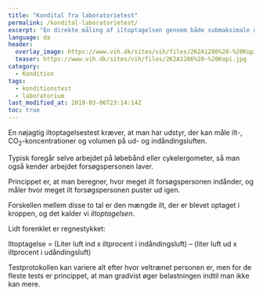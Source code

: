 ```yaml
---
title: "Kondital fra laboratorietest"
permalink: /kondital-laboratorietest/
excerpt: "En direkte måling af iltoptagelsen gennem både submaksimale og maksimale forsøgsprotokoller med maske, hvor man måler sammensætningen af indåndingsluften og udåndingsluften."
language: da
header:
  overlay_image: https://www.vih.dk/sites/vih/files/2K2A1286%20-%20Kopi.jpg
  teaser: https://www.vih.dk/sites/vih/files/2K2A1286%20-%20Kopi.jpg
category:
  - Kondition
tags:
  - konditionstest
  - laboratorium
last_modified_at: 2019-03-06T23:14:14Z
toc: true
---
```


En nøjagtig iltoptagelsestest kræver, at man har udstyr, der kan måle ilt-, CO<sub>2</sub>-koncentrationer og volumen på ud- og indåndingsluften.

Typisk foregår selve arbejdet på løbebånd eller cykelergometer, så man også kender arbejdet forsøgspersonen laver.

Princippet er, at man beregner, hvor meget ilt forsøgspersonen indånder, og måler hvor meget ilt forsøgspersonen puster ud igen. 

Forskellen mellem disse to tal er den mængde ilt, der er blevet optaget i kroppen, og det kalder vi _iltoptagelsen_.

Lidt forenklet er regnestykket:

Iltoptagelse = (Liter luft ind x iltprocent i indåndingsluft) – (liter luft ud x iltprocent i udåndingsluft)

Testprotokollen kan variere alt efter hvor veltrænet personen er, men for de fleste tests er princippet, at man gradvist øger belastningen indtil man ikke kan mere.
